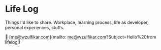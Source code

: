 # Life Log

Things I'd like to share. Workplace, learning process, life as developer, personal experiences, stuffs.

📧 [me@wzulfikar.com](mailto: me@wzulfikar.com?Subject=Hello%20from lifelog!)
